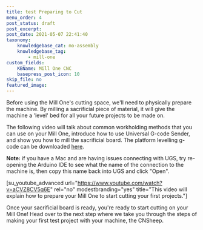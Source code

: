 ```yaml
---
title: test Preparing to Cut
menu_order: 4
post_status: draft
post_excerpt: 
post_date: 2021-05-07 22:41:40
taxonomy:
    knowledgebase_cat: mo-assembly
    knowledgebase_tag:
        - mill-one
custom_fields:
    KBName: Mill One CNC
    basepress_post_icon: 10
skip_file: no
featured_image: 
---
```


Before using the Mill One's cutting space, we'll need to physically prepare the machine. By milling a sacrificial piece of material, it will give the machine a 'level' bed for all your future projects to be made on.

The following video will talk about common workholding methods that you can use on your Mill One, introduce how to use Universal G-code Sender, and show you how to mill the sacrificial board. The platform levelling g-code can be downloaded <a href="https://resources.sienci.com/wp-content/uploads/2021/05/platform-levelling.zip" rel="noopener">here</a>.

<strong>Note:</strong> if you have a Mac and are having issues connecting with UGS, try re-opening the Arduino IDE to see what the name of the connection to the machine is, then copy this name back into UGS and click "Open".

[su_youtube_advanced url="https://www.youtube.com/watch?v=aCVZ8CV5q6E" rel="no" modestbranding="yes" title="This video will explain how to prepare your Mill One to start cutting your first projects."]

Once your sacrificial board is ready, you're ready to start cutting on your Mill One! Head over to the next step where we take you through the steps of making your first test project with your machine, the CNSheep.
